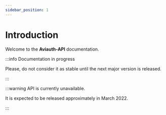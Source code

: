 ```yaml
---
sidebar_position: 1
---
```


# Introduction

Welcome to the **Aviauth-API** documentation.

:::info Documentation in progress

Please, do not consider it as stable until the next major version is released.

:::

:::warning API is currently unavailable.

It is expected to be released approximately in March 2022.

:::
